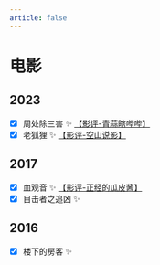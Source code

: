 ```yaml
---
article: false
---
```


# 电影

## 2023

- [x] 周处除三害 ✨ [【影评-青蒜瞎哔哔】](https://www.bilibili.com/video/BV1mx4y1D75N/)
- [x] 老狐狸 ✨ [【影评-空山说影】](https://www.bilibili.com/video/BV11J4m157uo/)

## 2017

- [x] 血观音 ✨ [【影评-正经的瓜皮酱】](https://www.bilibili.com/video/BV1he411g7Ty/)
- [x] 目击者之追凶 ✨

## 2016

- [x] 楼下的房客 ✨